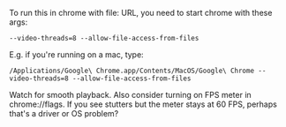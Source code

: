 To run this in chrome with file: URL, you need to start chrome with these args:

    --video-threads=8 --allow-file-access-from-files

E.g. if you're running on a mac, type:

    /Applications/Google\ Chrome.app/Contents/MacOS/Google\ Chrome --video-threads=8 --allow-file-access-from-files

Watch for smooth playback.  Also consider turning on FPS meter in chrome://flags.  If you see stutters but the meter stays at 60 FPS, perhaps that's a driver or OS problem?

